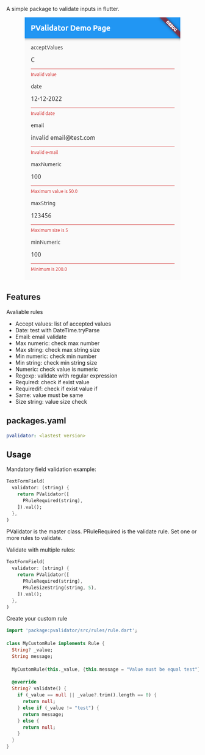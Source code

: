<!-- 
This README describes the package. If you publish this package to pub.dev,
this README's contents appear on the landing page for your package.

For information about how to write a good package README, see the guide for
[writing package pages](https://dart.dev/guides/libraries/writing-package-pages). 

For general information about developing packages, see the Dart guide for
[creating packages](https://dart.dev/guides/libraries/create-library-packages)
and the Flutter guide for
[developing packages and plugins](https://flutter.dev/developing-packages). 
-->

A simple package to validate inputs in flutter.

<p align="center">
  <img src="https://github.com/OdairPianta/pvalidator/blob/master/example/lib/assets/pvalidation_demo_screen.png?raw=true" alt="Sample PValidator" />
</p>

## Features

Avaliable rules
* Accept values: list of accepted values
* Date: test with DateTime.tryParse
* Email: email validate
* Max numeric: check max number
* Max string: check max string size
* Min numeric: check min number
* Min string: check min string size
* Numeric: check value is numeric
* Regexp: validate with regular expression
* Required: check if exist value
* Requiredif: check if exist value if
* Same: value must be same
* Size string: value size check

## packages.yaml
```yaml
pvalidator: <lastest version>
```

## Usage

Mandatory field validation example:

```dart
TextFormField(
  validator: (string) {
    return PValidator([
      PRuleRequired(string),
    ]).val();
  },
)
```

PValidator is the master class. PRuleRequired is the validate rule. Set one or more rules to validate. 

Validate with multiple rules:

```dart
TextFormField(
  validator: (string) {
    return PValidator([
      PRuleRequired(string),
      PRuleSizeString(string, 5),
    ]).val();
  },
)
```

Create your custom rule
```dart
import 'package:pvalidator/src/rules/rule.dart';

class MyCustomRule implements Rule {
  String? _value;
  String message;

  MyCustomRule(this._value, {this.message = "Value must be equal test"});

  @override
  String? validate() {
    if (_value == null || _value?.trim().length == 0) {
      return null;
    } else if (_value != "test") {
      return message;
    } else {
      return null;
    }
  }
}
```
